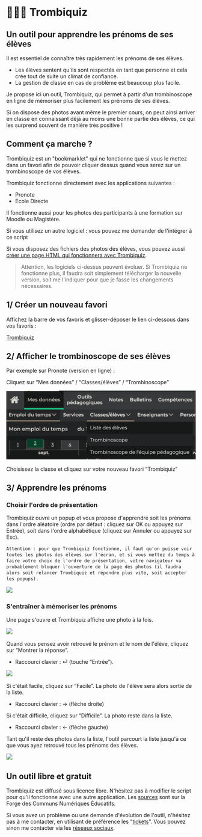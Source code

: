 # 👩🏾‍🎓 Trombiquiz

##  Un outil pour apprendre les prénoms de ses élèves

Il est essentiel de connaître très rapidement les prénoms de ses élèves.
- Les élèves sentent qu'ils sont respectés en tant que personne et cela crée tout de suite un climat de confiance.
- La gestion de classe en cas de problème est beaucoup plus facile.

Je propose ici un outil, Trombiquiz, qui permet à partir d'un trombinoscope en ligne de mémoriser plus facilement les prénoms de ses élèves.

Si on dispose des photos avant même le premier cours, on peut ainsi arriver en classe en connaissant déjà au moins une bonne partie des élèves, ce qui les surprend souvent de manière très positive !

## Comment ça marche ?

Trombiquiz est un "bookmarklet" qui ne fonctionne que si vous le mettez dans un favori afin de pouvoir cliquer dessus quand vous serez sur un trombinoscope de vos élèves.

Trombiquiz fonctionne directement avec les applications suivantes : 
- Pronote
- Ecole Directe

Il fonctionne aussi pour les photos des participants à une formation sur Moodle ou Magistère.

Si vous utilisez un autre logiciel : vous pouvez me demander de l'intégrer à ce script

Si vous disposez des fichiers des photos des élèves, vous pouvez aussi [créer une page HTML qui fonctionnera avec Trombiquiz](trombiquiz-creer-fichier.html).

> Attention, les logiciels ci-dessus peuvent évoluer. Si Trombiquiz ne fonctionne plus, il faudra soit simplement télécharger la nouvelle version, soit me l'indiquer pour que je fasse les changements nécessaires.

## 1/ Créer un nouveau favori

Affichez la barre de vos favoris et glisser-déposer le lien ci-dessous dans vos favoris :

<a href="javascript:!function(){let e,n,t,o,i,s,l;const r=function(){const n=window.location.href;return n.indexOf(&quot;pronote&quot;)&gt;-1?(e=document.body.querySelectorAll(&apos;div[role=&quot;main&quot;] img&apos;),t=e=&gt;e.alt.includes(&quot;Photo de&quot;),o=e=&gt;Array.from(e.classList).includes(&quot;ie-imgviewer&quot;),i=e=&gt;!(e.length&lt;3),s=e=&gt;e.dataset.src,l=e=&gt;{const n=s(e).split(&quot;?&quot;)[0],t=n.lastIndexOf(&quot;/&quot;),o=decodeURIComponent(n.substring(t+1).replace(&quot;.jpg&quot;,&quot;&quot;)),i=o.search(/[a-z&agrave;-&yuml;]/),l=o.substring(i-1),r=o.substring(0,i-1).replaceAll(&quot;_&quot;,&quot; &quot;);return l.replaceAll(&quot;_&quot;,&quot; &quot;)+&quot; &quot;+r},!0):n.indexOf(&quot;moodle&quot;)&gt;-1||n.indexOf(&quot;magistere&quot;)&gt;-1?(e=document.body.querySelectorAll(&quot;th img&quot;),t=e=&gt;e.classList.contains(&quot;userpicture&quot;),o=e=&gt;!0,i=e=&gt;!0,s=e=&gt;e.src,l=e=&gt;e.parentNode.textContent,!0):n.indexOf(&quot;ecoledirecte&quot;)&gt;-1?(e=document.body.querySelectorAll(&quot;.panel-eleve img&quot;),t=e=&gt;e.alt.includes(&quot;&eacute;l&egrave;ve&quot;),o=e=&gt;!e.src.includes(&quot;eleve&quot;),i=e=&gt;!0,s=e=&gt;e.src,l=e=&gt;e.parentNode.querySelector(&quot;p&quot;).textContent,!0):!!document.body.classList.contains(&quot;apprendre-prenoms&quot;)&amp;&amp;(e=document.body.querySelectorAll(&quot;#image-list img&quot;),t=e=&gt;!0,o=e=&gt;!0,i=e=&gt;!0,s=e=&gt;e.src,l=e=&gt;e.parentNode.querySelector(&quot;span[contenteditable]&quot;).textContent,!0)}();if(0==r)return void alert(&quot;Attention, cet outil ne fonctionne que sur certains sites : \nsur Pronote, Ouvrez Pronote en ligne, puis allez dans Mes donn&eacute;es / Classes/&eacute;l&egrave;ves / Trombinoscope&quot;);if(n=Array.from(e),!i(n))return void alert(&quot;Pour que l&apos;outil fonctionne, il faut aller dans Mes donn&eacute;es / Classes/&eacute;l&egrave;ves / Trombinoscope, puis s&eacute;lectionner une classe&quot;);window.confirm(&apos;Apprendre les pr&eacute;noms :\n- Par ordre al&eacute;atoire &rarr; clic sur OK (ou touche &quot;Enter&quot;).\n- Par ordre alphab&eacute;tique &rarr; clic sur Annuler (ou touche &quot;Esc&quot;)\n\nAttention, pour que l\&apos;outil fonctionne, il faut que toutes les photos des &eacute;l&egrave;ves soient visibles sur la page. \n\nVotre navigateur bloquera l\&apos;outil si vous mettez trop de temps &agrave; cliquer : relancez-le ou autorisez les pop-up&apos;)&amp;&amp;function(e){for(let n=e.length-1;n&gt;0;n--){const t=Math.floor(Math.random()*(n+1));[e[n],e[t]]=[e[t],e[n]]}}(n);!function(e){var n=window.open();n&amp;&amp;!n.closed&amp;&amp;function(e,n){e.document.open(),e.document.write(n),e.document.close()}(n,e)}(function(e){for(var n=&apos;&lt;!DOCTYPE html&gt;&lt;html lang=&quot;fr&quot;&gt;&lt;head&gt;&lt;meta charset=&quot;UTF-8&quot;&gt;&lt;meta name=&quot;viewport&quot; content=&quot;width=device-width, height=device-height, initial-scale=1.0&quot;&gt;&lt;/meta&gt;&lt;title&gt;Trombiquiz&lt;/title&gt;&lt;/head&gt;&lt;style&gt;div{margin-top:10px; text-align:center;} section, footer, div {display:none;} button {margin:10px;} footer {display: none; justify-content: center; align-items: center; height: 50%; font-size: 20px;} .noPhotos{display:block!important;} b{display:block;margin-top:2em;}img{height:350px;}&lt;/style&gt;&lt;body&gt;&apos;,i=0;i&lt;e.length;i++){const r=e[i];if(t(r)){const e=s(r),t=l(r);n+=&apos;&lt;div class=&quot;eleve&quot;&gt;&apos;,n+=&apos;&lt;img src=&quot;&apos;+e+&apos;&quot; /&gt;&lt;br&gt;&apos;,o(r)?(n+=&apos;&lt;button onclick=&quot;montrerNomPrenom()&quot;&gt;Montrer la r&eacute;ponse&lt;/button&gt;&apos;,n+=&apos;&lt;section class=&quot;sectionReponse&quot;&gt;&apos;+t+&quot;&lt;br&gt;&quot;):n+=&apos;&lt;section class=&quot;sectionReponse noPhotos&quot;&gt;&lt;b&gt;Pas de photo disponible !&lt;/b&gt;&lt;br&gt;&apos;+t+&quot;&lt;br&gt;&quot;,n+=&apos;&lt;button onclick=&quot;difficile()&quot;&gt;Difficile&lt;/button&gt;&apos;,n+=&apos;&lt;button onclick=&quot;facile()&quot;&gt;Facile&lt;/button&gt;&lt;/section&gt;&lt;/div&gt;&apos;}}return n+=&quot;&lt;footer&gt;Bravo, vous connaissez tous les &eacute;l&egrave;ves de votre classe !&lt;/footer&gt;&quot;,n+=&apos;&lt;script&gt;\n      let end = false;\n      let index = 0;\n      let show = false;\n      let indexElevesFaciles = [];\n\n      const eleves = document.querySelectorAll(&quot;.eleve&quot;);\n      eleves[index].style.display = &quot;block&quot;;\n\n      const sectionsReponse = document.querySelectorAll(&quot;.sectionReponse&quot;);\n\n      function montrerNomPrenom() {\n        sectionsReponse[index].style.display = &quot;block&quot;;\n        show = true;\n      }\n\n      function eleveSuivant() {\n\t\tdo {\n          sectionsReponse[index].style.display = &quot;none&quot;;\n          eleves[index].style.display = &quot;none&quot;;\n          index = (index + 1) % eleves.length;\n        } while (indexElevesFaciles.includes(index) &amp;&amp; index &lt; eleves.length);\n        eleves[index].style.display = &quot;block&quot;;\n      }\n      function difficile() {\n        show = false;\n        eleveSuivant();\n      }\n      function facile() {\n        show = false;\n        indexElevesFaciles.push(index);\n        if (indexElevesFaciles.length == eleves.length) {\n          end = true;\n          const footer = document.querySelector(&quot;footer&quot;);\n          eleves[index].style.display = &quot;none&quot;;\n          footer.style.display = &quot;flex&quot;;\n        } else {\n          eleveSuivant();\n        }\n      }\n      window.addEventListener(&quot;keydown&quot;, function (event) {\n        if (event.key === &quot;Enter&quot; &amp;&amp; !end) {\n          montrerNomPrenom();\n        }\n        const isNoPhoto = eleves[index].querySelector(&quot;.noPhotos&quot;) !== null;\n\n        if (event.key === &quot;ArrowLeft&quot; &amp;&amp; (show || isNoPhoto)) {\n          difficile();\n        }\n        if (event.key === &quot;ArrowRight&quot; &amp;&amp; (show || isNoPhoto)) {\n          facile();\n        }\n      });\n    &lt;\/script&gt;&apos;,n+=&quot;&lt;/body&gt;&lt;/html&gt;&quot;}(n))}();">Trombiquiz</a>

## 2/ Afficher le trombinoscope de ses élèves

Par exemple sur Pronote (version en ligne) :

Cliquez sur “Mes données” / “Classes/élèves” / “Trombinoscope”

![](img/helpPronote.png)

Choisissez la classe et cliquez sur votre nouveau favori “Trombiquiz”

## 3/ Apprendre les prénoms

### Choisir l'ordre de présentation

Trombiquiz ouvre un popup et vous propose d'apprendre soit les prénoms dans l'ordre aléatoire (ordre par défaut : cliquez sur OK ou appuyez sur Entrée), soit dans l'ordre alphabétique (cliquez sur Annuler ou appuyez sur Esc).

```warning
Attention : pour que Trombiquiz fonctionne, il faut qu'on puisse voir toutes les photos des élèves sur l'écran, et si vous mettez du temps à faire votre choix de l'ordre de présentation, votre navigateur va probablement bloquer l'ouverture de la page des photos (il faudra alors soit relancer Trombiquiz et répondre plus vite, soit accepter les popups).
``````

![](img/firstMessage.png)

### S'entraîner à mémoriser les prénoms

Une page s'ouvre et Trombiquiz affiche une photo à la fois.

![](img/studentPhoto.png)

Quand vous pensez avoir retrouvé le prénom et le nom de l'élève, cliquez sur “Montrer la réponse”.
- Raccourci clavier : ⏎ (touche “Entrée”).

![](img/interface.png)

Si c'était facile, cliquez sur “Facile”. La photo de l'élève sera alors sortie de la liste.
- Raccourci clavier : &rarr; (flèche droite)

Si c'était difficile, cliquez sur “Difficile”. La photo reste dans la liste.
- Raccourci clavier : &larr; (flèche gauche)

Tant qu'il reste des photos dans la liste, l'outil parcourt la liste jusqu'à ce que vous ayez retrouvé tous les prénoms des élèves.

![](img/endMessage.png)

## Un outil libre et gratuit

Trombiquiz est diffusé sous licence libre. N'hésitez pas à modifier le script pour qu'il fonctionne avec une autre application. Les [sources](https://forge.apps.education.fr/eyssette/apprendre/-/blob/main/prenoms.js?ref_type=heads) sont sur la Forge des Communs Numériques Éducatifs.

Si vous avez un problème ou une demande d'évolution de l'outil, n'hésitez pas à me contacter, en utilisant de préférence les “[tickets](https://forge.apps.education.fr/eyssette/apprendre/-/issues)”. Vous pouvez sinon me contacter via les [réseaux sociaux](https://eyssette.forge.apps.education.fr).